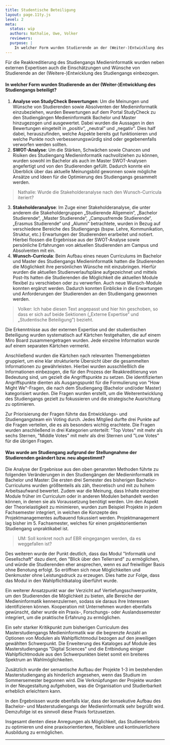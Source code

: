 ```yaml
---
title: Studentische Beteiligung
layout: page.11ty.js
level: 2
meta:
  status: wip
  authors: Nathalie, Uwe, Volker
  reviewers: 
  purpose: |
    In welcher Form wurden Studierende an der (Weiter-)Entwicklung des Studiengangs beteiligt? Was wurde am Studiengang aufgrund der Stellungnahme der Studierenden geändert bzw. neu abgestimmt?
---
```


Für die Reakkreditierung des Studiengangs Medieninformatik wurden neben externen Expertisen auch die Einschätzungen und Wünsche von Studierende an der (Weitere-)Entwicklung des Studiengangs einbezogen.

#### In welcher Form wurden Studierende an der (Weiter-)Entwicklung des Studiengangs beteiligt?
1. **Analyse von StudyCheck Bewertungen**: Um die Meinungen und Wünsche von Studierenden sowie Absolventen der Medieninformatik einzubeziehen, wurden Bewertungen auf dem Portal StudyCheck zu den Studiengängen Medieninformatik Bachelor und Master hinzugezogen und ausgewertet. Dabei wurden die Aussagen in den Bewertungen eingeteilt in „positiv“, „neutral“ und „negativ“. Dies half dabei, herauszufinden, welche Aspekte bereits gut funktionieren und welche Punkte noch verbesserungswürdig sind oder gegebenenfalls verworfen werden sollten.
2. **SWOT-Analyse**: Um die Stärken, Schwächen sowie Chancen und Risiken des Studiengang Medieninformatik nachvollziehen zu können, wurden sowohl im Bachelor als auch im Master SWOT-Analysen angefertigt und von den Studierenden gefüllt. Dadurch konnte ein Überblick über das aktuelle Meinungsbild gewonnen sowie mögliche Ansätze und Ideen für die Optimierung des Studiengangs gesammelt werden.
> Nathalie: Wurde die Stakeholderanalyse nach den Wunsch-Curricula iteriert?
3. **Stakeholderanalyse**: Im Zuge einer Stakeholderanalyse, die unter anderem die Stakeholdergruppen „Studierende Allgemein“, „Bachelor Studierende“, „Master Studierende“, „Campusfremde Studierende“, „Erasmus Studierende“ und „Alumni“ betrachtete, wurden in Bezug auf verschiedene Bereiche des Studiengangs (bspw. Lehre, Kommunikation, Struktur, etc.) Erwartungen der Studierenden erarbeitet und notiert. Hierbei flossen die Ergebnisse aus der SWOT-Analyse sowie persönliche Erfahrungen von aktuellen Studierenden am Campus und Absolventen mit ein.
4. **Wunsch-Curricula**: Beim Aufbau eines neuen Curriculums im Bachelor und Master des Studiengangs Medieninformatik hatten die Studierenden die Möglichkeit ihre persönlichen Wünsche mit einzubringen. Hierfür wurden die aktuellen Studienverlaufspläne aufgezeichnet und mittels Post-Its hatten die Studierenden die Möglichkeit die aktuellen Module flexibel zu verschieben oder zu verwerfen. Auch neue Wunsch-Module konnten ergänzt werden. Dadurch konnten Einblicke in die Erwartungen und Anforderungen der Studierenden an den Studiengang gewonnen werden.

> Volker: Ich habe diesen Text angepasst und hier hin geschoben, so dass er sich auf beide Sektionen („Externe Expertise” und „Studentische Beteiligung”) bezieht.

Die Erkenntnisse aus der externen Expertise und der studentischen Beteiligung wurden systematisch auf Kärtchen festgehalten, die auf einem Miro Board zusammengetragen wurden. Jede einzelne Information wurde auf einem separaten Kärtchen vermerkt. 

Anschließend wurden die Kärtchen nach relevanten Themengebieten gruppiert, um eine klar strukturierte Übersicht über die gesammelten Informationen zu gewährleisten. Hierbei wurden ausschließlich die Informationen einbezogen, die für den Prozess der Reakkreditierung von Bedeutung sind, um gezielt die Angriffspunkte zu setzen. Die identifizierten Angriffspunkte dienten als Ausgangspunkt für die Formulierung von "How Might We"-Fragen, die nach dem Studiengang (Bachelor und/oder Master) kategorisiert wurden. Die Fragen wurden erstellt, um die Weiterentwicklung des Studiengangs gezielt zu fokussieren und die strategische Ausrichtung zu optimieren.

Zur Priorisierung der Fragen führte das Entwicklungs- und Studiengangsteam ein Voting durch. Jedes Mitglied durfte drei Punkte auf die Fragen verteilen, die es als besonders wichtig erachtete. Die Fragen wurden anschließend in drei Kategorien unterteilt: "Top Votes" mit mehr als sechs Sternen, "Middle Votes" mit mehr als drei Sternen und "Low Votes" für die übrigen Fragen.


#### Was wurde am Studiengang aufgrund der Stellungnahme der Studierenden geändert bzw. neu abgestimmt?
Die Analyse der Ergebnisse aus den oben genannten Methoden führte zu folgenden Veränderungen in den Studiengängen der Medieninformatik im Bachelor und Master:
Die ersten drei Semester des bisherigen Bachelor-Curriculums wurden größtenteils als zäh, theoretisch und mit zu hohem Arbeitsaufwand bewertet. 
Zudem war die Meinung, dass Inhalte einzelner Module früher im Curriculum oder in anderen Modulen behandelt werden können, in denen sie als Voraussetzung benötigt werden. Um den Aspekt der Theorielastigkeit zu minimieren, wurden zum Beispiel Projekte in jedem Fachsemester integriert, in welchen die Konzepte des Projektmanagementes aufbauend fokussiert werden. Projektmanagement lag bisher im 5. Fachsemester, welches für einen projektorientierten Studiengang unpraktikabel ist.
> UM: Soll konkret noch auf EBR eingegangen werden, da es weggefallen ist?

Des weiteren wurde der Punkt deutlich, dass das Modul "Informatik und Gesellschaft" dazu dient, den "Blick über den Tellerrand" zu ermöglichen, und würde die Studierenden eher ansprechen, wenn es auf freiwilliger Basis ohne Benotung erfolgt. So eröffnen sich neue Möglichkeiten und Denkmuster ohne Leistungsdruck zu erzeugen. Dies hatte zur Folge, dass das Modul in den Wahlpflichtkatalog überführt wurde. 

Ein weiterer Ansatzpunkt war der Verzicht auf Vertiefungsschwerpunkte, um den Studierenden die Möglichkeit zu bieten, alle Bereiche der Medieninformatik kennenzulernen, sodass sie daraus ihre Interessen identifizieren können. Kooperation mit Unternehmen wurden ebenfalls gewünscht, daher wurde ein Praxis-, Forschungs- oder Auslandssemester integriert, um die praktische Erfahrung zu ermöglichen.

Ein sehr starker Kritikpunkt zum bisherigen Curriculum des Masterstudiengangs Medieninformatik war die begrenzte Anzahl an Optionen von Modulen als Wahlpflichtmodul bezogen auf den jeweiligen gewählten Schwerpunkt. Die Erweiterung des Kataloges auf Module des Masterstudiengangs "Digital Sciences" und die Entbindung einiger Wahlpflichtmodule aus den Schwerpunkten bietet somit ein breiteres Spektrum an Wahlmöglichkeiten.

Zusätzlich wurde der semantische Aufbau der Projekte 1-3 im bestehenden Masterstudiengang als hinderlich angesehen, wenn das Studium im Sommersemester begonnen wird. Die Verknüpfungen der Projekte wurden in der Neugestaltung aufgehoben, was die Organisation und Studierbarkeit erheblich erleichtern kann.

In den Ergebnissen wurde ebenfalls klar, dass der konsekutive Aufbau des Bachelor- und Masterstudiengangs der Medieninformatik sehr begrüßt wird. Demzufolge ist es sinnvoll diese Praxis fortzusetzen.

Insgesamt dienten diese Anregungen als Möglichkeit, das Studienerlebnis zu optimieren und eine praxisorientiertere, flexiblere und kontinuierlichere Ausbildung zu ermöglichen.

--------

